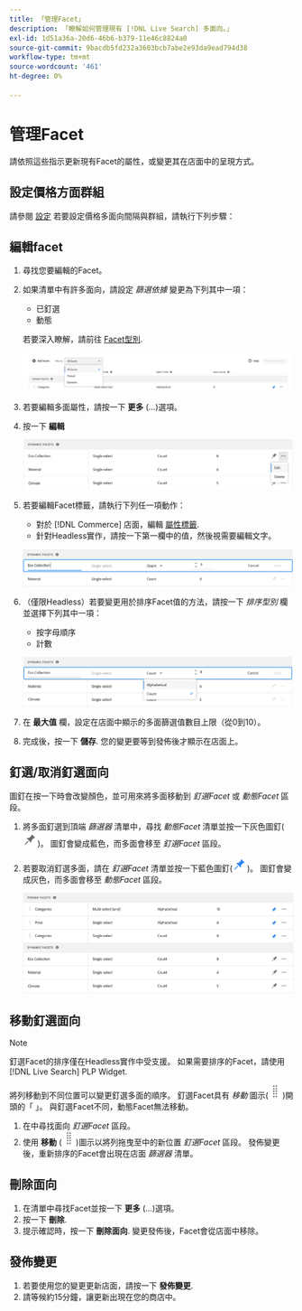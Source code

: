 ```yaml
---
title: 「管理Facet」
description: 「瞭解如何管理現有 [!DNL Live Search] 多面向。」
exl-id: 1d51a36a-20d6-46b6-b379-11e46c8824a0
source-git-commit: 9bacdb5fd232a3603bcb7abe2e93da9ead794d38
workflow-type: tm+mt
source-wordcount: '461'
ht-degree: 0%

---
```


# 管理Facet

請依照這些指示更新現有Facet的屬性，或變更其在店面中的呈現方式。

## 設定價格方面群組

請參閱 [設定](settings.md) 若要設定價格多面向間隔與群組，請執行下列步驟：

## 編輯facet

1. 尋找您要編輯的Facet。
1. 如果清單中有許多面向，請設定 *篩選依據* 變更為下列其中一項：

   * 已釘選
   * 動態

   若要深入瞭解，請前往 [Facet型別](facets-type.md).

   ![篩選Facet](assets/facets-filter-by-cropped.png)

1. 若要編輯多面屬性，請按一下 **更多** (...)選項。
1. 按一下 **編輯**

   ![編輯選項](assets/facet-edit-menu.png)

1. 若要編輯Facet標籤，請執行下列任一項動作：

   * 對於 [!DNL Commerce] 店面，編輯 [屬性標籤](https://experienceleague.adobe.com/docs/commerce-admin/catalog/product-attributes/product-attributes.html).
   * 針對Headless實作，請按一下第一欄中的值，然後視需要編輯文字。

   ![編輯標籤](assets/facet-edit-label.png)

1. （僅限Headless）若要變更用於排序Facet值的方法，請按一下 *排序型別* 欄並選擇下列其中一項：

   * 按字母順序
   * 計數

   ![編輯計數](assets/facets-edit-count.png)

1. 在 **最大值** 欄，設定在店面中顯示的多面篩選值數目上限（從0到10）。
1. 完成後，按一下 **儲存**.
您的變更要等到發佈後才顯示在店面上。

## 釘選/取消釘選面向

圖釘在按一下時會改變顏色，並可用來將多面移動到 *釘選Facet* 或 *動態Facet* 區段。

1. 將多面釘選到頂端 *篩選器* 清單中，尋找 *動態Facet* 清單並按一下灰色圖釘(![圖釘選擇器](assets/btn-pin-gray.png))。
圖釘會變成藍色，而多面會移至 *釘選Facet* 區段。
1. 若要取消釘選多面，請在 *釘選Facet* 清單並按一下藍色圖釘(![圖釘選擇器](assets/btn-pin-blue.png))。
圖釘會變成灰色，而多面會移至 *動態Facet* 區段。

   ![釘選和動態Facet](assets/facets-pinned-unpinned.png)

## 移動釘選面向

>[!NOTE]
>
>釘選Facet的排序僅在Headless實作中受支援。 如果需要排序的Facet，請使用 [!DNL Live Search] PLP Widget.

將列移動到不同位置可以變更釘選多面的順序。 釘選Facet具有 *移動* 圖示(![移動選擇器](assets/btn-move.png))開頭的「 」。 與釘選Facet不同，動態Facet無法移動。

1. 在中尋找面向 *釘選Facet* 區段。
1. 使用 **移動** (![移動選擇器](assets/btn-move.png))圖示以將列拖曳至中的新位置 *釘選Facet* 區段。
發佈變更後，重新排序的Facet會出現在店面 *篩選器* 清單。

## 刪除面向

1. 在清單中尋找Facet並按一下 **更多** (...)選項。
1. 按一下 **刪除**.
1. 提示確認時，按一下 **刪除面向**.
變更發佈後，Facet會從店面中移除。

## 發佈變更

1. 若要使用您的變更更新店面，請按一下 **發佈變更**.
1. 請等候約15分鐘，讓更新出現在您的商店中。

